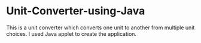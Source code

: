 # Unit-Converter-using-Java
This is a unit converter which converts one unit to another from multiple unit choices.
I used Java applet to create the application.
